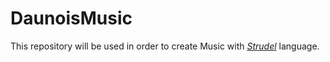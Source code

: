# DaunoisMusic
This repository will be used in order to create Music with _[Strudel](https://strudel.cc/workshop/getting-started/)_ language. 

